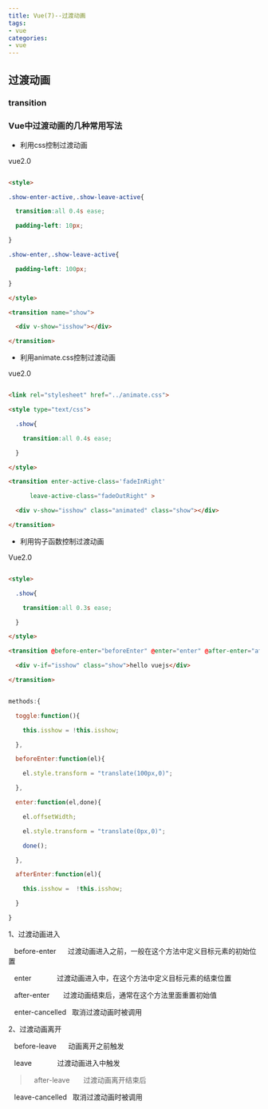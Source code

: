 ```yaml
---
title: Vue(7)--过渡动画
tags: 
- vue
categories:
- vue
---
```


## 过渡动画

### transition

### Vue中过渡动画的几种常用写法

- 利用css控制过渡动画

vue2.0

```html

<style>

.show-enter-active,.show-leave-active{

  transition:all 0.4s ease;

  padding-left: 10px;

}

.show-enter,.show-leave-active{

  padding-left: 100px;

}

</style>

<transition name="show">

  <div v-show="isshow"></div>

</transition>

```

- 利用animate.css控制过渡动画

vue2.0

```html

<link rel="stylesheet" href="../animate.css">

<style type="text/css">

  .show{

    transition:all 0.4s ease;

  }

</style>

<transition enter-active-class='fadeInRight' 

      leave-active-class="fadeOutRight" >

  <div v-show="isshow" class="animated" class="show"></div>

</transition>

```

- 利用钩子函数控制过渡动画

Vue2.0

```html

<style>

  .show{

    transition:all 0.3s ease;

  }

</style>

<transition @before-enter="beforeEnter" @enter="enter" @after-enter="afterEnter">

  <div v-if="isshow" class="show">hello vuejs</div>

</transition>

```

```javascript

methods:{

  toggle:function(){

    this.isshow = !this.isshow;

  },

  beforeEnter:function(el){

    el.style.transform = "translate(100px,0)";

  },

  enter:function(el,done){

    el.offsetWidth;

    el.style.transform = "translate(0px,0)";

    done();

  },

  afterEnter:function(el){

    this.isshow =  !this.isshow;

  }

}

```

1、过渡动画进入

   before-enter      过渡动画进入之前，一般在这个方法中定义目标元素的初始位置

   enter             过渡动画进入中，在这个方法中定义目标元素的结束位置

   after-enter       过渡动画结束后，通常在这个方法里面重置初始值

   enter-cancelled   取消过渡动画时被调用

2、过渡动画离开

   before-leave      动画离开之前触发    

   leave             过渡动画进入中触发

>    after-leave       过渡动画离开结束后

   leave-cancelled   取消过渡动画时被调用
